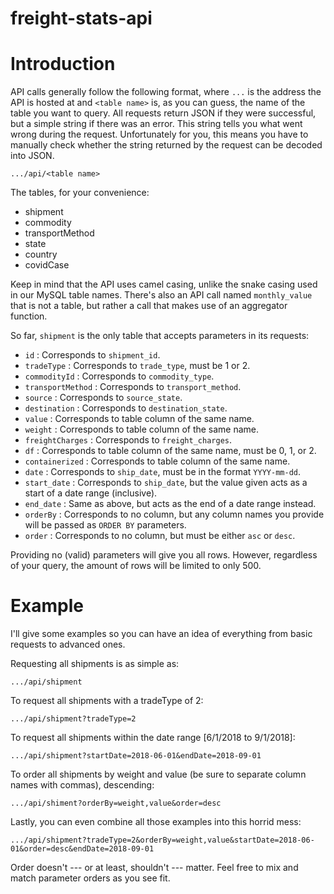 # freight-stats-api

# Introduction

API calls generally follow the following format, where `...` is the address the API is hosted at and `<table name>` is,
as you can guess, the name of the table you want to query. All requests return JSON if they were successful, but a
simple string if there was an error. This string tells you what went wrong during the request. Unfortunately for you,
this means you have to manually check whether the string returned by the request can be decoded into JSON.
```
.../api/<table name>
```

The tables, for your convenience:

- shipment
- commodity
- transportMethod
- state
- country
- covidCase

Keep in mind that the API uses camel casing, unlike the snake casing used in our MySQL table names. There's also an API
call named `monthly_value` that is not a table, but rather a call that makes use of an aggregator function.
  
So far, `shipment` is the only table that accepts parameters in its requests:

- `id` : Corresponds to `shipment_id`.
- `tradeType` : Corresponds to `trade_type`, must be 1 or 2.
- `commodityId` : Corresponds to `commodity_type`.
- `transportMethod` : Corresponds to `transport_method`.
- `source` : Corresponds to `source_state`.
- `destination` : Corresponds to `destination_state`.
- `value` : Corresponds to table column of the same name.
- `weight` : Corresponds to table column of the same name.
- `freightCharges` : Corresponds to `freight_charges`.
- `df` : Corresponds to table column of the same name, must be 0, 1, or 2.
- `containerized` : Corresponds to table column of the same name.
- `date` : Corresponds to `ship_date`, must be in the format `YYYY-mm-dd`.
- `start_date` : Corresponds to `ship_date`, but the value given acts as a start of a date range (inclusive).
- `end_date` : Same as above, but acts as the end of a date range instead.
- `orderBy` : Corresponds to no column, but any column names you provide will be passed as `ORDER BY` parameters.
- `order` : Corresponds to no column, but must be either `asc` or `desc`.

Providing no (valid) parameters will give you all rows. However, regardless of your query, the amount of rows will be
limited to only 500.

# Example
I'll give some examples so you can have an idea of everything from basic requests to advanced ones.

Requesting all shipments is as simple as:
```
.../api/shipment
```

To request all shipments with a tradeType of 2:
```
.../api/shipment?tradeType=2
```

To request all shipments within the date range \[6/1/2018 to 9/1/2018\]:
```
.../api/shipment?startDate=2018-06-01&endDate=2018-09-01
```

To order all shipments by weight and value (be sure to separate column names with commas), descending:
```
.../api/shiment?orderBy=weight,value&order=desc
```

Lastly, you can even combine all those examples into this horrid mess:
```
.../api/shipment?tradeType=2&orderBy=weight,value&startDate=2018-06-01&order=desc&endDate=2018-09-01
```
Order doesn't --- or at least, shouldn't --- matter. Feel free to mix and match parameter orders as you see fit.